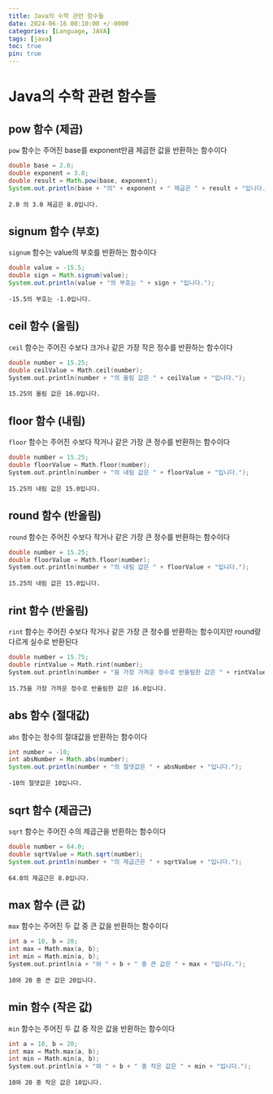 ```yaml
---
title: Java의 수학 관련 함수들
date: 2024-06-16 00:10:00 +/-0000
categories: [Language, JAVA]
tags: [java]
toc: true
pin: true
---
```


# Java의 수학 관련 함수들

## pow 함수 (제곱)

`pow` 함수는 주어진 base를 exponent만큼 제곱한 값을 반환하는 함수이다

```java
double base = 2.0;
double exponent = 3.0;
double result = Math.pow(base, exponent);
System.out.println(base + "의" + exponent + " 제곱은 " + result + "입니다.");
```

```
2.0 의 3.0 제곱은 8.0입니다.
```

## signum 함수 (부호)

`signum` 함수는 value의 부호를 반환하는 함수이다

```java
double value = -15.5;
double sign = Math.signum(value);
System.out.println(value + "의 부호는 " + sign + "입니다."); 
```

```
-15.5의 부호는 -1.0입니다.
```

## ceil 함수 (올림)

`ceil` 함수는 주어진 수보다 크거나 같은 가장 작은 정수를 반환하는 함수이다

```c
double number = 15.25;
double ceilValue = Math.ceil(number);
System.out.println(number + "의 올림 값은 " + ceilValue + "입니다.");
```

```
15.25의 올림 값은 16.0입니다.
```

## floor 함수 (내림)

`floor` 함수는 주어진 수보다 작거나 같은 가장 큰 정수를 반환하는 함수이다

```c
double number = 15.25;
double floorValue = Math.floor(number);
System.out.println(number + "의 내림 값은 " + floorValue + "입니다.");
```

```
15.25의 내림 값은 15.0입니다.
```

## round 함수 (반올림)

`round` 함수는 주어진 수보다 작거나 같은 가장 큰 정수를 반환하는 함수이다

```c
double number = 15.25;
double floorValue = Math.floor(number);
System.out.println(number + "의 내림 값은 " + floorValue + "입니다.");
```

```
15.25의 내림 값은 15.0입니다.
```

## rint 함수 (반올림)

`rint` 함수는 주어진 수보다 작거나 같은 가장 큰 정수를 반환하는 함수이지만 round랑 다르게 실수로 반환된다

```c
double number = 15.75;
double rintValue = Math.rint(number);
System.out.println(number + "을 가장 가까운 정수로 반올림한 값은 " + rintValue + "입니다.");
```

```
15.75을 가장 가까운 정수로 반올림한 값은 16.0입니다.
```

## abs 함수 (절대값)

`abs` 함수는 정수의 절대값을 반환하는 함수이다

```java
int number = -10;
int absNumber = Math.abs(number);
System.out.println(number + "의 절댓값은 " + absNumber + "입니다.");
```

```
-10의 절댓값은 10입니다.
```

## sqrt 함수 (제곱근)

`sqrt` 함수는 주어진 수의 제곱근을 반환하는 함수이다

```java
double number = 64.0;
double sqrtValue = Math.sqrt(number);
System.out.println(number + "의 제곱근은 " + sqrtValue + "입니다.");
```

```
64.0의 제곱근은 8.0입니다.
```

## max 함수 (큰 값)

`max` 함수는 주어진 두 값 중 큰 값을 반환하는 함수이다

```c
int a = 10, b = 20;
int max = Math.max(a, b);
int min = Math.min(a, b);
System.out.println(a + "와 " + b + " 중 큰 값은 " + max + "입니다.");
```

```
10와 20 중 큰 값은 20입니다.
```

## min 함수 (작은 값)

`min` 함수는 주어진 두 값 중 작은 값을 반환하는 함수이다

```c
int a = 10, b = 20;
int max = Math.max(a, b);
int min = Math.min(a, b);
System.out.println(a + "와 " + b + " 중 작은 값은 " + min + "입니다.");
```

```
10와 20 중 작은 값은 10입니다.
```